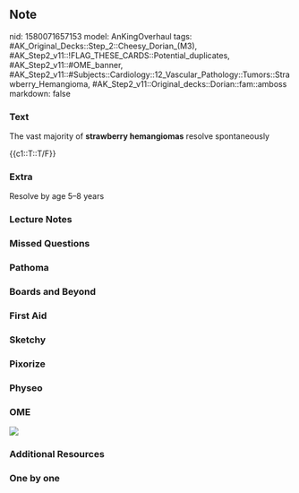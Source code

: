 ## Note
nid: 1580071657153
model: AnKingOverhaul
tags: #AK_Original_Decks::Step_2::Cheesy_Dorian_(M3), #AK_Step2_v11::!FLAG_THESE_CARDS::Potential_duplicates, #AK_Step2_v11::#OME_banner, #AK_Step2_v11::#Subjects::Cardiology::12_Vascular_Pathology::Tumors::Strawberry_Hemangioma, #AK_Step2_v11::Original_decks::Dorian::fam::amboss
markdown: false

### Text
The vast majority of <b>strawberry hemangiomas</b> resolve
spontaneously
<div>
  {{c1::T::T/F}}
</div>

### Extra
Resolve by age 5–8 years

### Lecture Notes


### Missed Questions


### Pathoma


### Boards and Beyond


### First Aid


### Sketchy


### Pixorize


### Physeo


### OME
<div class="ome-widget">
  <a href="https://onlinemeded.org?ref=anki"><img src=
  "_OME_AnkiFlashcards_General_7.png"></a>
</div>

### Additional Resources


### One by one

